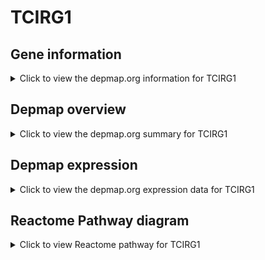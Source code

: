 <h1>TCIRG1</h1>

<h2>Gene information</h2>
<details>
  <summary>Click to view the depmap.org information for TCIRG1</summary>
  <iframe src="https://depmap.org/portal/gene/TCIRG1?tab=about" style="border:none;width:100%;height:800px"></iframe>
</details>

<h2>Depmap overview</h2>
<details>
  <summary>Click to view the depmap.org summary for TCIRG1</summary>
  <iframe src="https://depmap.org/portal/gene/TCIRG1?tab=overview" style="border:none;width:100%;height:800px"></iframe>
</details>

<h2>Depmap expression</h2>
<details>
  <summary>Click to view the depmap.org expression data for TCIRG1</summary>
  <iframe src="https://depmap.org/portal/gene/TCIRG1?tab=characterization" style="border:none;width:100%;height:800px"></iframe>
</details>



<h2>Reactome Pathway diagram</h2>
<details>
  <summary>Click to view Reactome pathway for TCIRG1</summary>
  <p>Ion channel transport</p>
  <iframe src="https://reactome.org/PathwayBrowser/#/R-HSA-983712" style="border:none;width:100%;height:800px"></iframe>
</details>




